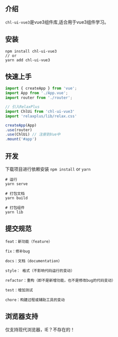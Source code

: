 <div align="center">
</div>

## 介绍
`chl-ui-vue3`是vue3组件库,适合用于vue3组件学习。


## 安装
```
npm install chl-ui-vue3
// or
yarn add chl-ui-vue3
```


## 快速上手
```js
import { createApp } from 'vue';
import App from './App.vue';
import router from './router';

// 引入RelaxPlus
import ChlUi from 'chl-ui-vue3'
import 'relaxplus/lib/relax.css'

createApp(App)
.use(router)
.use(ChlUi) // 注册到Vue中
.mount('#app')
```

## 开发
下载项目进行依赖安装 `npm install` or `yarn`

```
# 运行
yarn serve

# 打包文档
yarn build

# 打包组件
yarn lib
```

## 提交规范
```
feat：新功能（feature）

fix：修补bug

docs：文档（documentation）

style： 格式（不影响代码运行的变动）

refactor：重构（即不是新增功能，也不是修改bug的代码变动）

test：增加测试

chore：构建过程或辅助工具的变动
```
## 浏览器支持
仅支持现代浏览器，IE？不存在的！

